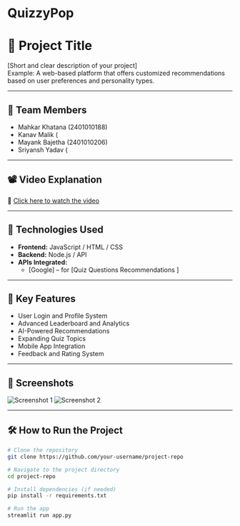 # QuizzyPop
# 🚀 Project Title

[Short and clear description of your project]  
Example: A web-based platform that offers customized recommendations based on user preferences and personality types.

---
## 👥 Team Members

- Mahkar Khatana (2401010188)
- Kanav Malik (
- Mayank Bajetha (2401010206)
- Sriyansh Yadav (

---


## 📽️ Video Explanation

🎥 [Click here to watch the video](https://your-video-link.com)

---

## 🔧 Technologies Used

- **Frontend:** JavaScript / HTML / CSS  
- **Backend:** Node.js / API
- **APIs Integrated:**
  - [Google] – for [Quiz Questions Recommendations ]

---

## 🌟 Key Features

- User Login and Profile System
- Advanced Leaderboard and Analytics
- AI-Powered Recommendations
- Expanding Quiz Topics
-	Mobile App Integration
- Feedback and Rating System

---

## 📸 Screenshots

![Screenshot 1](https://your-image-link.com)
![Screenshot 2](https://your-image-link.com)

---

## 🛠️ How to Run the Project

```bash
# Clone the repository
git clone https://github.com/your-username/project-repo

# Navigate to the project directory
cd project-repo

# Install dependencies (if needed)
pip install -r requirements.txt

# Run the app
streamlit run app.py
